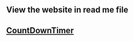 <h2> View the website in read me file <h2>
<a href="https://countdowntimer-w45m.onrender.com" target="_blank" rel="noopener noreferrer">CountDownTimer
</a>
